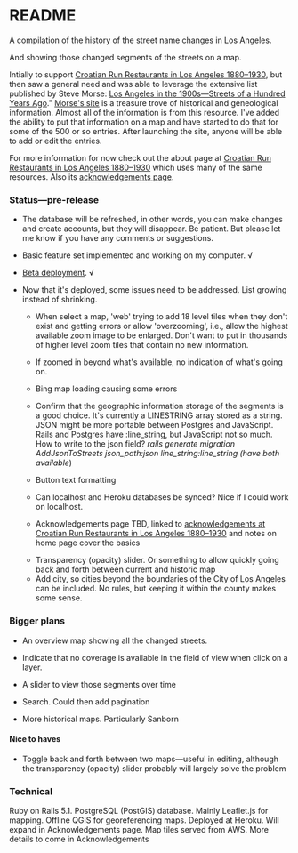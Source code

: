 # README
A  compilation of the history of the street name changes in Los Angeles. 

And showing those changed segments  of the streets on a map.

Intially to support [Croatian Run Restaurants in Los Angeles 1880&ndash;1930](https://secure-shore-68966.herokuapp.com),
but then saw a general need and was able to leverage the extensive list published by Steve Morse: [Los Angeles in the 1900s&mdash;Streets of a Hundred Years Ago](http://stevemorse.org/census/changes/LosAngelesChanges2.htm)." [Morse's site](http://stevemorse.org/) is a treasure trove of historical and geneological information. Almost all of the information is from this resource. I've added the ability to put that information on a map and have started to do that for some of the 500 or so entries. After launching the site, anyone will be able to add or edit the entries.

For more information for now check out the about page at [Croatian Run Restaurants in Los Angeles  1880&ndash;1930](https://stark-cove-20051.herokuapp.com/about) which uses many of the same resources. Also its [acknowledgements page](https://stark-cove-20051.herokuapp.com/about).

### Status—pre-release
- The database will be refreshed, in other words, you can make changes and create accounts, but they will disappear. Be patient. But please let me know if you have any comments or suggestions.

- Basic feature set implemented and working on my computer. √

- [Beta deployment](https://stark-cove-20051.herokuapp.com/). √

- Now that it's deployed, some issues need to be addressed. List growing instead of shrinking. 

    * When select a map, 'web' trying to add 18 level tiles when they don't exist and getting errors or allow 'overzooming', i.e., allow the highest available zoom image to be enlarged. Don't want to put in thousands of higher level zoom tiles that contain no new information.
    * If zoomed in beyond what's available, no indication of what's going on.
    * Bing map loading causing some errors
    * Confirm that the geographic information storage of the segments is a good choice. It's currently a LINESTRING array stored as a string. JSON might be more portable between Postgres and JavaScript. Rails and Postgres have :line_string, but JavaScript not so much. How to write to the json field?
    *rails generate migration AddJsonToStreets json_path:json line_string:line_string (have both available*)
    
    * Button text formatting
    * Can localhost and Heroku databases be synced? Nice if I could work on localhost.
    * Acknowledgements page TBD, linked to [acknowledgements at Croatian Run Restaurants in Los Angeles 1880&ndash;1930](https://secure-shore-68966.herokuapp.com) and notes on home page cover the basics
    - Transparency (opacity) slider. Or something to allow quickly going back and forth between current and historic map
    - Add city, so cities beyond the boundaries of the City of Los Angeles can be included. No rules, but keeping it within the county makes some sense.

### Bigger plans
- An overview map showing all the changed streets. 

- Indicate that no coverage is available in the field of view when click on a layer.

- A slider to view those segments over time

- Search. Could then add pagination 

- More historical maps. Particularly Sanborn

#### Nice to haves

- Toggle back and forth between two maps—useful in editing, although the transparency (opacity) slider probably will largely solve the problem

### Technical
Ruby on Rails 5.1. PostgreSQL (PostGIS) database. Mainly Leaflet.js for mapping. Offline QGIS for georeferencing maps. Deployed at Heroku. Will expand in Acknowledgements page. Map tiles served from AWS.
More details to come in Acknowledgements
 